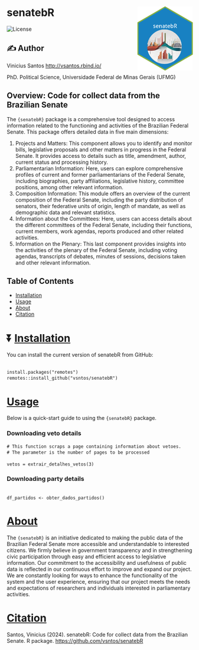 # senatebR <img src="inst/figures/img.png" align="right" width="150"/>

![License](https://img.shields.io/badge/license-MIT-blueviolet.svg?style=flat)

## :writing_hand: Author

Vinicius Santos <http://vsantos.rbind.io/>

PhD. Political Science, Universidade Federal de Minas Gerais (UFMG)

## Overview: Code for collect data from the Brazilian Senate

The `{senatebR}` package is a comprehensive tool designed to access information related to the functioning and activities of the Brazilian Federal Senate. This package offers detailed data in five main dimensions:

1.  Projects and Matters: This component allows you to identify and monitor bills, legislative proposals and other matters in progress in the Federal Senate. It provides access to details such as title, amendment, author, current status and processing history.
2.  Parliamentarian Information: Here, users can explore comprehensive profiles of current and former parliamentarians of the Federal Senate, including biographies, party affiliations, legislative history, committee positions, among other relevant information.
3.  Composition Information: This module offers an overview of the current composition of the Federal Senate, including the party distribution of senators, their federative units of origin, length of mandate, as well as demographic data and relevant statistics.
4.  Information about the Committees: Here, users can access details about the different committees of the Federal Senate, including their functions, current members, work agendas, reports produced and other related activities.
5.  Information on the Plenary: This last component provides insights into the activities of the plenary of the Federal Senate, including voting agendas, transcripts of debates, minutes of sessions, decisions taken and other relevant information.

## Table of Contents

-   [Installation](#installation)
-   [Usage](#usage)
-   [About](#about)
-   [Citation](#Citation)

# :arrow_double_down: [Installation](#installation)

You can install the current version of senatebR from GitHub:

```{r, eval = FALSE, message=FALSE, warning=FALSE}}

install.packages("remotes")
remotes::install_github("vsntos/senatebR")

```

# [Usage](#usage)

Below is a quick-start guide to using the `{senatebR}` package.

### Downloading veto details

```{r, eval = FALSE, message=FALSE, warning=FALSE}
# This function scraps a page containing information about vetoes.
# The parameter is the number of pages to be processed

vetos = extrair_detalhes_vetos(3)

```

### Downloading party details

```{r, eval = FALSE, message=FALSE, warning=FALSE}

df_partidos <- obter_dados_partidos()

```

# [About](#about)

The `{senatebR}` is an initiative dedicated to making the public data of the Brazilian Federal Senate more accessible and understandable to interested citizens. We firmly believe in government transparency and in strengthening civic participation through easy and efficient access to legislative information. Our commitment to the accessibility and usefulness of public data is reflected in our continuous effort to improve and expand our project. We are constantly looking for ways to enhance the functionality of the system and the user experience, ensuring that our project meets the needs and expectations of researchers and individuals interested in parliamentary activities.

# [Citation](#Citation)

Santos, Vinicius (2024). senatebR: Code for collect data from the Brazilian Senate. R package. <https://github.com/vsntos/senatebR>
